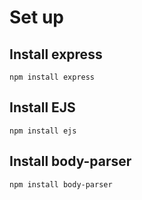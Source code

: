 # Set up

## Install express

```
npm install express
```

## Install EJS

```
npm install ejs
```

## Install body-parser

```
npm install body-parser
```
